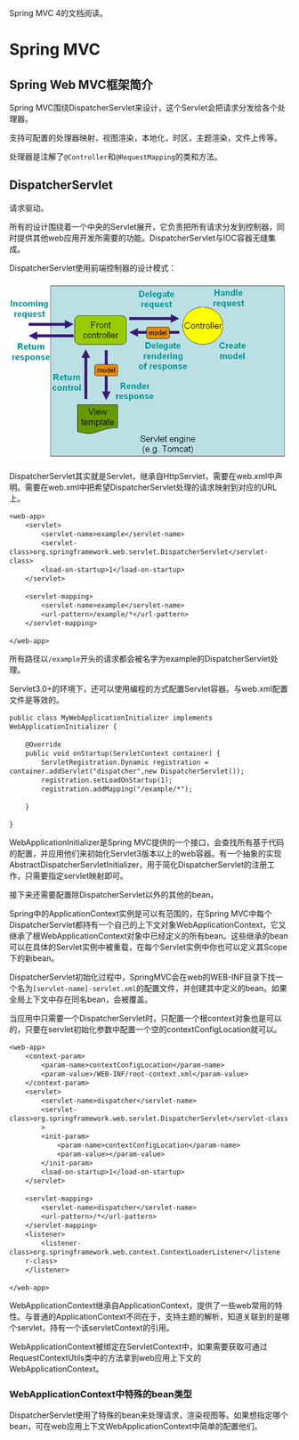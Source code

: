 Spring MVC 4的文档阅读。

# Spring MVC

## Spring Web MVC框架简介
Spring MVC围绕DispatcherServlet来设计，这个Servlet会把请求分发给各个处理器。

支持可配置的处理器映射，视图渲染，本地化，时区，主题渲染，文件上传等。

处理器是注解了`@Controller`和`@RequestMapping`的类和方法。

## DispatcherServlet
请求驱动。

所有的设计围绕着一个中央的Servlet展开，它负责把所有请求分发到控制器，同时提供其他web应用开发所需要的功能。DispatcherServlet与IOC容器无缝集成。

DispatcherServlet使用前端控制器的设计模式：

![](DispatcherServlet.png)

DispatcherServlet其实就是Servlet，继承自HttpServlet，需要在web.xml中声明。需要在web.xml中把希望DispatcherServlet处理的请求映射到对应的URL上。

```
<web-app>
	<servlet>
		<servlet-name>example</servlet-name>
		<servlet-class>org.springframework.web.servlet.DispatcherServlet</servlet-class>
		<load-on-startup>1</load-on-startup>
	</servlet>
	
	<servlet-mapping>
		<servlet-name>example</servlet-name>
		<url-pattern>/example/*</url-pattern>
	</servlet-mapping>

</web-app>
```
所有路径以`/example`开头的请求都会被名字为example的DispatcherServlet处理。

Servlet3.0+的环境下，还可以使用编程的方式配置Servlet容器。与web.xml配置文件是等效的。

```
public class MyWebApplicationInitializer implements WebApplicationInitializer {

	@Override
	public void onStartup(ServletContext container) {
		ServletRegistration.Dynamic registration = container.addServlet("dispatcher",new DispatcherServlet());
		registration.setLoadOnStartup(1);
		registration.addMapping("/example/*");
		
	}

}
```

WebApplicationInitializer是Spring MVC提供的一个接口，会查找所有基于代码的配置，并应用他们来初始化Servlet3版本以上的web容器。有一个抽象的实现AbstractDispatcherServletInitializer，用于简化DispatcherServlet的注册工作，只需要指定servlet映射即可。

接下来还需要配置除DispatcherServlet以外的其他的bean。

Spring中的ApplicationContext实例是可以有范围的，在Spring MVC中每个DispatcherServlet都持有一个自己的上下文对象WebApplicationContext，它又继承了根WebApplicationContext对象中已经定义的所有bean。这些继承的bean可以在具体的Servlet实例中被重载，在每个Servlet实例中你也可以定义其Scope下的新bean。

DispatcherServlet初始化过程中，SpringMVC会在web的WEB-INF目录下找一个名为`[servlet-name]-servlet.xml`的配置文件，并创建其中定义的bean。如果全局上下文中存在同名bean，会被覆盖。

当应用中只需要一个DispatcherServlet时，只配置一个根context对象也是可以的，只要在servlet初始化参数中配置一个空的contextConfigLocation就可以。

```
<web-app>
	<context-param>
		<param-name>contextConfigLocation</param-name>
		<param-value>/WEB-INF/root-context.xml</param-value>
	</context-param>
	<servlet>
		<servlet-name>dispatcher</servlet-name>
		<servlet-class>org.springframework.web.servlet.DispatcherServlet</servlet-class
		>
		<init-param>
			<param-name>contextConfigLocation</param-name>
			<param-value></param-value>
		</init-param>
		<load-on-startup>1</load-on-startup>
	</servlet>
	
	<servlet-mapping>
		<servlet-name>dispatcher</servlet-name>
		<url-pattern>/*</url-pattern>
	</servlet-mapping>
	<listener>
		<listener-class>org.springframework.web.context.ContextLoaderListener</listene
	r-class>
	</listener>

</web-app>
```

WebApplicationContext继承自ApplicationContext，提供了一些web常用的特性。与普通的ApplicationContext不同在于，支持主题的解析，知道关联到的是哪个servlet，持有一个该servletContext的引用。

WebApplicationContext被绑定在ServletContext中，如果需要获取可通过RequestContextUtils类中的方法拿到web应用上下文的WebApplicationContext。

### WebApplicationContext中特殊的bean类型
DispatcherServlet使用了特殊的bean来处理请求，渲染视图等。如果想指定哪个bean，可在web应用上下文WebApplicationContext中简单的配置他们。